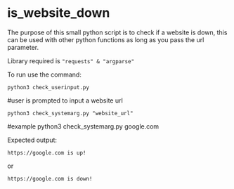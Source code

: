 # is_website_down

The purpose of this small python script is to check if a website is down, this can be used with other python functions as long as you pass the url parameter.

Library required is `"requests" & "argparse"`

To run use the command: 

`python3 check_userinput.py`

#user is prompted to input a website url

`python3 check_systemarg.py "website_url"`

#example python3 check_systemarg.py google.com

Expected output:

`https://google.com is up!`

or 

`https://google.com is down!`
